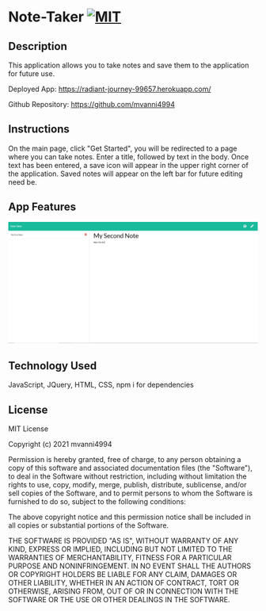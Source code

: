 # Note-Taker [![MIT](https://img.shields.io/badge/License-MIT-yellow.svg)](https://opensource.org/licenses/MIT)

## Description
This application allows you to take notes and save them to the application for future use.

Deployed App: https://radiant-journey-99657.herokuapp.com/

Github Repository: https://github.com/mvanni4994

## Instructions
On the main page, click "Get Started", you will be redirected to a page where you can take notes. Enter a title, followed by text in the body. Once text has been entered, a save icon will appear in the upper right corner of the application. Saved notes will appear on the left bar for future editing need be.

## App Features

![image](Capture.jpg)

## Technology Used
JavaScript, JQuery, HTML, CSS, npm i for dependencies

## License

MIT License

Copyright (c) 2021 mvanni4994

Permission is hereby granted, free of charge, to any person obtaining a copy of this software and associated documentation files (the "Software"), to deal in the Software without restriction, including without limitation the rights to use, copy, modify, merge, publish, distribute, sublicense, and/or sell copies of the Software, and to permit persons to whom the Software is furnished to do so, subject to the following conditions:

The above copyright notice and this permission notice shall be included in all copies or substantial portions of the Software.

THE SOFTWARE IS PROVIDED "AS IS", WITHOUT WARRANTY OF ANY KIND, EXPRESS OR IMPLIED, INCLUDING BUT NOT LIMITED TO THE WARRANTIES OF MERCHANTABILITY, FITNESS FOR A PARTICULAR PURPOSE AND NONINFRINGEMENT. IN NO EVENT SHALL THE AUTHORS OR COPYRIGHT HOLDERS BE LIABLE FOR ANY CLAIM, DAMAGES OR OTHER LIABILITY, WHETHER IN AN ACTION OF CONTRACT, TORT OR OTHERWISE, ARISING FROM, OUT OF OR IN CONNECTION WITH THE SOFTWARE OR THE USE OR OTHER DEALINGS IN THE SOFTWARE.

